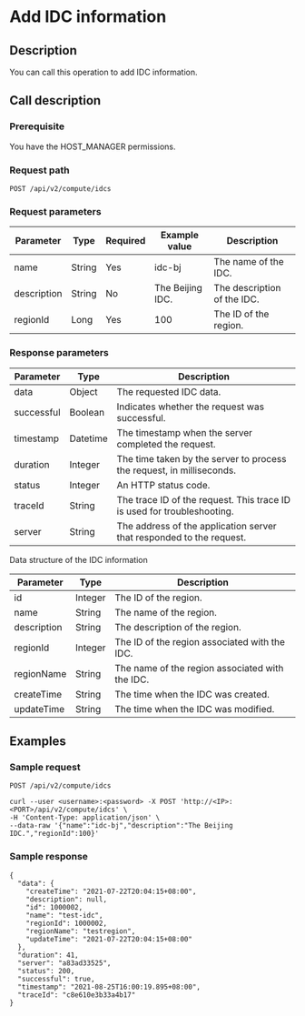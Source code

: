 Add IDC information
===============================



Description 
--------------------------------

You can call this operation to add IDC information.

Call description 
-------------------------------------

### Prerequisite 

You have the HOST_MANAGER permissions.

### Request path 

`POST /api/v2/compute/idcs`

### Request parameters 



|  Parameter  |  Type  | Required |  Example value   |         Description         |
|-------------|--------|----------|------------------|-----------------------------|
| name        | String | Yes      | idc-bj           | The name of the IDC.        |
| description | String | No       | The Beijing IDC. | The description of the IDC. |
| regionId    | Long   | Yes      | 100              | The ID of the region.       |



### Response parameters 



| Parameter  |   Type   |                               Description                               |
|------------|----------|-------------------------------------------------------------------------|
| data       | Object   | The requested IDC data.                                                 |
| successful | Boolean  | Indicates whether the request was successful.                           |
| timestamp  | Datetime | The timestamp when the server completed the request.                    |
| duration   | Integer  | The time taken by the server to process the request, in milliseconds.   |
| status     | Integer  | An HTTP status code.                                                    |
| traceId    | String   | The trace ID of the request. This trace ID is used for troubleshooting. |
| server     | String   | The address of the application server that responded to the request.    |



Data structure of the IDC information


|  Parameter  |  Type   |                   Description                   |
|-------------|---------|-------------------------------------------------|
| id          | Integer | The ID of the region.                           |
| name        | String  | The name of the region.                         |
| description | String  | The description of the region.                  |
| regionId    | Integer | The ID of the region associated with the IDC.   |
| regionName  | String  | The name of the region associated with the IDC. |
| createTime  | String  | The time when the IDC was created.              |
| updateTime  | String  | The time when the IDC was modified.             |



Examples 
-----------------------------

### Sample request 

`POST /api/v2/compute/idcs`

```unknow
curl --user <username>:<password> -X POST 'http://<IP>:<PORT>/api/v2/compute/idcs' \
-H 'Content-Type: application/json' \
--data-raw '{"name":"idc-bj","description":"The Beijing IDC.","regionId":100}'
```



### Sample response 

```unknow
{
  "data": {
    "createTime": "2021-07-22T20:04:15+08:00",
    "description": null,
    "id": 1000002,
    "name": "test-idc",
    "regionId": 1000002,
    "regionName": "testregion",
    "updateTime": "2021-07-22T20:04:15+08:00"
  },
  "duration": 41,
  "server": "a83ad33525",
  "status": 200,
  "successful": true,
  "timestamp": "2021-08-25T16:00:19.895+08:00",
  "traceId": "c8e610e3b33a4b17"
}
```


